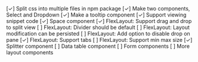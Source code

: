 [✓] Split css into multiple files in npm package
[✓] Make two components, Select and Dropdown
[✓] Make a tooltip component
[✓] Support viewing snippet code
[✓] Space component
[✓] FlexLayout: Support drag and drop to split view
[ ] FlexLayout: Divider should be default
[ ] FlexLayout: Layout modification can be persisted
[ ] FlexLayout: Add option to disable drop on pane
[✓] FlexLayout: Support tabs
[ ] FlexLayout: Support min max size
[✓] Splitter component
[ ] Data table component
[ ] Form components
[ ] More layout components